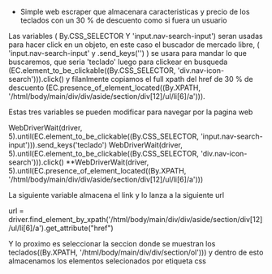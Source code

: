 * Simple web escraper que almacenara caracteristicas y precio de los teclados con un 30 % de descuento como si fuera un usuario 

Las variables ( By.CSS_SELECTOR Y 'input.nav-search-input')  seran usadas para hacer click en un objeto, en este caso el buscador de mercado libre, ( 'input.nav-search-input' y .send_keys('') ) se usara para mandar lo que buscaremos, que seria 'teclado' luego para clickear en busqueda (EC.element_to_be_clickable((By.CSS_SELECTOR, 'div.nav-icon-search'))).click() y filanlmente copiamos el full xpath del href de 30 % de descuento (EC.presence_of_element_located((By.XPATH, '/html/body/main/div/div/aside/section/div[12]/ul/li[6]/a'))).

Estas tres variables se pueden modificar para navegar por la pagina web

WebDriverWait(driver, 5).until(EC.element_to_be_clickable((By.CSS_SELECTOR, 'input.nav-search-input'))).send_keys('teclado')
WebDriverWait(driver, 5).until(EC.element_to_be_clickable((By.CSS_SELECTOR, 'div.nav-icon-search'))).click()
**WebDriverWait(driver, 5).until(EC.presence_of_element_located((By.XPATH, '/html/body/main/div/div/aside/section/div[12]/ul/li[6]/a')))

La siguiente variable almacena el link y lo lanza a la siguiente url

url = driver.find_element_by_xpath('/html/body/main/div/div/aside/section/div[12]/ul/li[6]/a').get_attribute("href")

Y lo proximo es seleccionar la seccion donde se muestran los teclados((By.XPATH, '/html/body/main/div/div/section/ol'))) y dentro de esto almacenamos los elementos selecionados por etiqueta css
